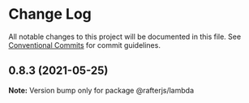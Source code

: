# Change Log

All notable changes to this project will be documented in this file.
See [Conventional Commits](https://conventionalcommits.org) for commit guidelines.

## 0.8.3 (2021-05-25)

**Note:** Version bump only for package @rafterjs/lambda
